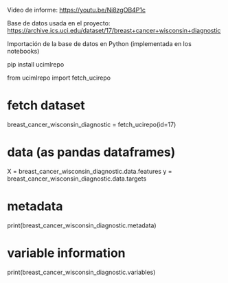 Video de informe: https://youtu.be/Ni8zgOB4P1c

Base de datos usada en el proyecto: https://archive.ics.uci.edu/dataset/17/breast+cancer+wisconsin+diagnostic

Importación de la base de datos en Python (implementada en los notebooks)

pip install ucimlrepo

from ucimlrepo import fetch_ucirepo 
  
# fetch dataset 
breast_cancer_wisconsin_diagnostic = fetch_ucirepo(id=17) 
  
# data (as pandas dataframes) 
X = breast_cancer_wisconsin_diagnostic.data.features 
y = breast_cancer_wisconsin_diagnostic.data.targets 
  
# metadata 
print(breast_cancer_wisconsin_diagnostic.metadata) 
  
# variable information 
print(breast_cancer_wisconsin_diagnostic.variables) 
